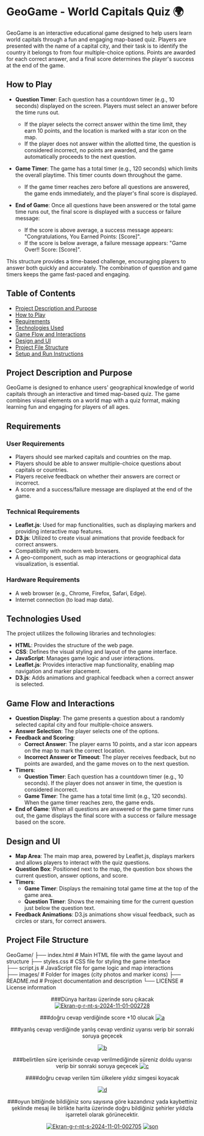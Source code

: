 # GeoGame - World Capitals Quiz 🌍

GeoGame is an interactive educational game designed to help users learn world capitals through a fun and engaging map-based quiz. Players are presented with the name of a capital city, and their task is to identify the country it belongs to from four multiple-choice options. Points are awarded for each correct answer, and a final score determines the player's success at the end of the game.

## How to Play

- **Question Timer**: Each question has a countdown timer (e.g., 10 seconds) displayed on the screen. Players must select an answer before the time runs out.  
  - If the player selects the correct answer within the time limit, they earn 10 points, and the location is marked with a star icon on the map.
  - If the player does not answer within the allotted time, the question is considered incorrect, no points are awarded, and the game automatically proceeds to the next question.

- **Game Timer**: The game has a total timer (e.g., 120 seconds) which limits the overall playtime. This timer counts down throughout the game.  
  - If the game timer reaches zero before all questions are answered, the game ends immediately, and the player's final score is displayed.

- **End of Game**: Once all questions have been answered or the total game time runs out, the final score is displayed with a success or failure message:  
  - If the score is above average, a success message appears: "Congratulations, You Earned Points: [Score]".
  - If the score is below average, a failure message appears: "Game Over!! Score: [Score]".

This structure provides a time-based challenge, encouraging players to answer both quickly and accurately. The combination of question and game timers keeps the game fast-paced and engaging.

## Table of Contents

- [Project Description and Purpose](#project-description-and-purpose)
- [How to Play](#how-to-play)
- [Requirements](#requirements)
- [Technologies Used](#technologies-used)
- [Game Flow and Interactions](#game-flow-and-interactions)
- [Design and UI](#design-and-ui)
- [Project File Structure](#project-file-structure)
- [Setup and Run Instructions](#setup-and-run-instructions)

## Project Description and Purpose

GeoGame is designed to enhance users' geographical knowledge of world capitals through an interactive and timed map-based quiz. The game combines visual elements on a world map with a quiz format, making learning fun and engaging for players of all ages.

## Requirements

### User Requirements

- Players should see marked capitals and countries on the map.
- Players should be able to answer multiple-choice questions about capitals or countries.
- Players receive feedback on whether their answers are correct or incorrect.
- A score and a success/failure message are displayed at the end of the game.

### Technical Requirements

- **Leaflet.js**: Used for map functionalities, such as displaying markers and providing interactive map features.
- **D3.js**: Utilized to create visual animations that provide feedback for correct answers.
- Compatibility with modern web browsers.
- A geo-component, such as map interactions or geographical data visualization, is essential.

### Hardware Requirements

- A web browser (e.g., Chrome, Firefox, Safari, Edge).
- Internet connection (to load map data).

## Technologies Used

The project utilizes the following libraries and technologies:

- **HTML**: Provides the structure of the web page.
- **CSS**: Defines the visual styling and layout of the game interface.
- **JavaScript**: Manages game logic and user interactions.
- **Leaflet.js**: Provides interactive map functionality, enabling map navigation and marker placement.
- **D3.js**: Adds animations and graphical feedback when a correct answer is selected.

## Game Flow and Interactions

- **Question Display**: The game presents a question about a randomly selected capital city and four multiple-choice answers.
- **Answer Selection**: The player selects one of the options.
- **Feedback and Scoring**:  
  - **Correct Answer**: The player earns 10 points, and a star icon appears on the map to mark the correct location.
  - **Incorrect Answer or Timeout**: The player receives feedback, but no points are awarded, and the game moves on to the next question.
- **Timers**:  
  - **Question Timer**: Each question has a countdown timer (e.g., 10 seconds). If the player does not answer in time, the question is considered incorrect.
  - **Game Timer**: The game has a total time limit (e.g., 120 seconds). When the game timer reaches zero, the game ends.
- **End of Game**: When all questions are answered or the game timer runs out, the game displays the final score with a success or failure message based on the score.

## Design and UI

- **Map Area**: The main map area, powered by Leaflet.js, displays markers and allows players to interact with the quiz questions.
- **Question Box**: Positioned next to the map, the question box shows the current question, answer options, and score.
- **Timers**:  
  - **Game Timer**: Displays the remaining total game time at the top of the game area.
  - **Question Timer**: Shows the remaining time for the current question just below the question text.
- **Feedback Animations**: D3.js animations show visual feedback, such as circles or stars, for correct answers.

## Project File Structure
GeoGame/  ├── index.html # Main HTML file with the game layout and structure 
          ├── styles.css # CSS file for styling the game interface     
          ├── script.js # JavaScript file for game logic and map interactions   
          ├── images/ # Folder for images (city photos and marker icons) 
          ├── README.md # Project documentation and description └── LICENSE # License information


<div align="center">
  
###Dünya haritası üzerinde soru çıkacak
<a href="https://ibb.co/6wHJB0d"><img src="https://i.ibb.co/NC9nS24/Ekran-g-r-nt-s-2024-11-01-002728.jpg" alt="Ekran-g-r-nt-s-2024-11-01-002728" border="0"></a>


###doğru cevap verdiğinde score +10 olucak
<a href="https://ibb.co/Qv24nyX"><img src="https://i.ibb.co/s90ZQ8t/a.jpg" alt="a" border="0"></a>

###yanlış cevap verdiğinde yanlış cevap verdiniz uyarısı verip bir sonraki soruya geçecek

<a href="https://ibb.co/6rtDqvn"><img src="https://i.ibb.co/0m9YzBD/b.jpg" alt="b" border="0"></a>

###belirtilen süre içerisinde cevap verilmediğinde süreniz doldu uyarısı verip bir sonraki soruya geçecek
<a href="https://ibb.co/CWm5X7N"><img src="https://i.ibb.co/XVjZdsN/c.jpg" alt="c" border="0"></a>

####doğru cevap verilen tüm ülkelere yıldız simgesi koyacak

<a href="https://ibb.co/FK4wYpG"><img src="https://i.ibb.co/vH4Pd92/d.jpg" alt="d" border="0"></a>

###oyun bittiğinde bildiğiniz soru sayısına göre kazandınız yada kaybettiniz şeklinde mesaj ile birlikte harita üzerinde doğru bildiğiniz şehirler yıldızla işarreteli olarak görünecektir. 


<a href="https://ibb.co/2j1y2GM"><img src="https://i.ibb.co/9qkNXQ4/Ekran-g-r-nt-s-2024-11-01-002705.jpg" alt="Ekran-g-r-nt-s-2024-11-01-002705" border="0"></a>
<a href="https://ibb.co/WPR6cR5"><img src="https://i.ibb.co/hZTyKT9/son.jpg" alt="son" border="0"></a>

</div>

